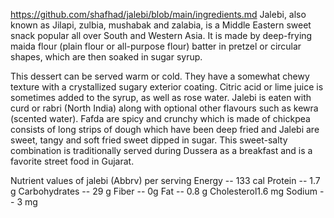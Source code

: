 https://github.com/shafhad/jalebi/blob/main/ingredients.md
Jalebi, also known as Jilapi, zulbia, mushabak and zalabia, is a Middle Eastern sweet snack popular all over South and Western Asia. It is made by deep-frying maida flour (plain flour or all-purpose flour) batter in pretzel or circular shapes, which are then soaked in sugar syrup.

This dessert can be served warm or cold. They have a somewhat chewy texture with a crystallized sugary exterior coating. Citric acid or lime juice is sometimes added to the syrup, as well as rose water. Jalebi is eaten with curd or rabri (North India) along with optional other flavours such as kewra (scented water).
Fafda are spicy and crunchy which is made of chickpea consists of long strips of dough which have been deep fried and Jalebi are sweet, tangy and soft fried sweet dipped in sugar. This sweet-salty combination is traditionally served during Dussera as a breakfast and is a favorite street food in Gujarat.

Nutrient values  of jalebi
(Abbrv) per serving
 Energy   -- 133 cal
 Protein  -- 1.7 g
 Carbohydrates  -- 29 g
 Fiber  -- 0g
 Fat  -- 0.8 g
 Cholesterol1.6 mg
 Sodium  -- 3 mg
